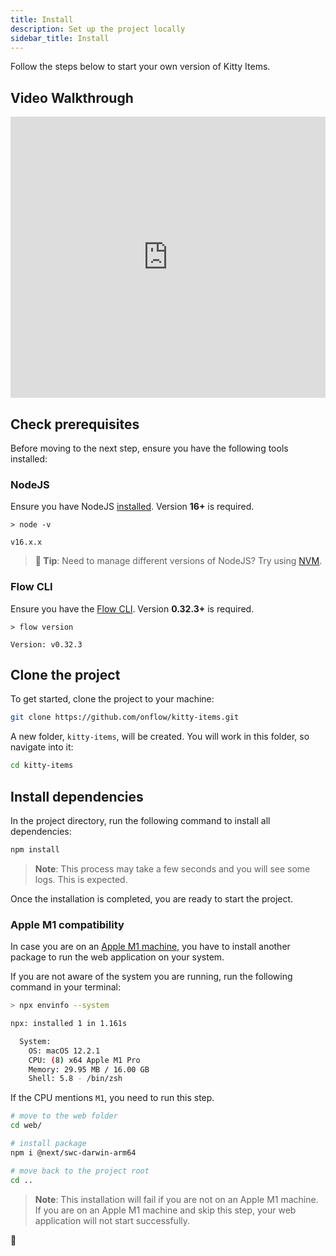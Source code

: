 ```yaml
---
title: Install
description: Set up the project locally
sidebar_title: Install
---
```


Follow the steps below to start your own version of Kitty Items. 

## Video Walkthrough

<iframe width="100%" height="450" src="https://www.youtube.com/embed/hsDHUgH8E7o" title="YouTube video player" frameborder="0" allow="accelerometer; autoplay; clipboard-write; encrypted-media; gyroscope; picture-in-picture" allowfullscreen></iframe>

## Check prerequisites

Before moving to the next step, ensure you have the following tools installed:

### NodeJS

Ensure you have NodeJS [installed](https://nodejs.org/en/). Version **16+** is required.

```
> node -v

v16.x.x
```

> **📣 Tip**: Need to manage different versions of NodeJS? Try using [NVM](https://github.com/nvm-sh/nvm).

### Flow CLI

Ensure you have the [Flow CLI](https://docs.onflow.org/flow-cli/install/). Version **0.32.3+** is required.

```
> flow version

Version: v0.32.3
```

## Clone the project

To get started, clone the project to your machine:

```sh
git clone https://github.com/onflow/kitty-items.git
```

A new folder, `kitty-items`, will be created. You will work in this folder, so navigate into it:

```sh
cd kitty-items
```

## Install dependencies

In the project directory, run the following command to install all dependencies:

```sh
npm install
```

> **Note**: This process may take a few seconds and you will see some logs. This is expected.

Once the installation is completed, you are ready to start the project.

### Apple M1 compatibility

In case you are on an [Apple M1 machine](https://en.wikipedia.org/wiki/Apple_M1), you have to install another package to run the web application on your system.

If you are not aware of the system you are running, run the following command in your terminal:

```sh
> npx envinfo --system

npx: installed 1 in 1.161s

  System:
    OS: macOS 12.2.1
    CPU: (8) x64 Apple M1 Pro
    Memory: 29.95 MB / 16.00 GB
    Shell: 5.8 - /bin/zsh
```

If the CPU mentions `M1`, you need to run this step.

```sh
# move to the web folder
cd web/

# install package
npm i @next/swc-darwin-arm64

# move back to the project root
cd ..
```

> **Note**: This installation will fail if you are not on an Apple M1 machine. If you are on an Apple M1 machine and skip this step, your web application will not start successfully.

🚀